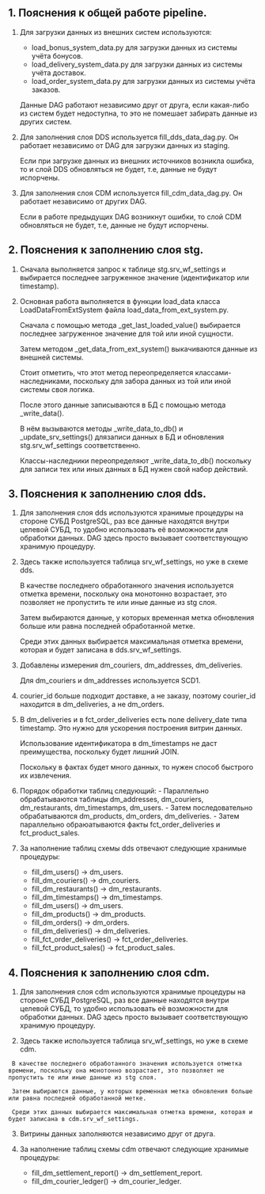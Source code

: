 ## 1. Пояснения к общей работе pipeline.

  1. Для загрузки данных из внешних систем используются:
       - load_bonus_system_data.py для загрузки данных из системы учёта бонусов.
       - load_delivery_system_data.py для загрузки данных из системы учёта доставок.
       - load_order_system_data.py для загрузки данных из системы учёта заказов.
       
     Данные DAG работают независимо друг от друга, если какая-либо из систем будет недоступна, то это не помешает забирать данные из других систем.

     
  2. Для заполнения слоя DDS используется fill_dds_data_dag.py. Он работает независимо от DAG для загрузки данных из staging.
  
     Если при загрузке данных из внешних источников возникла ошибка, то и слой DDS обновляться не будет, т.е, данные не будут испорчены.

  3. Для заполнения слоя CDM используется fill_cdm_data_dag.py. Он работает независимо от других DAG.
  
     Если в работе предыдущих DAG возникнут ошибки, то слой CDM обновляться не будет, т.е, данные не будут испорчены.

## 2. Пояснения к заполнению слоя stg.

  1. Сначала выполняется запрос к таблице stg.srv_wf_settings и выбирается последнее загруженное значение (идентификатор или timestamp).
  
  2. Основная работа выполняется в функции load_data класса LoadDataFromExtSystem файла load_data_from_ext_system.py.
  
     Сначала с помощью метода _get_last_loaded_value() выбирается последнее загруженное значение для той или иной сущности.
     
     Затем методом _get_data_from_ext_system() выкачиваются данные из внешней системы. 
     
     Стоит отметить, что этот метод переопределяется классами-наследниками, поскольку для забора данных из той или иной системы своя логика.
     
     После этого данные записываются в БД с помощью метода _write_data().

     В нём вызываются методы _write_data_to_db() и _update_srv_settings() длязаписи данных в БД и обновления stg.srv_wf_settings соответственно.
     
     Классы-наследники переопределяют _write_data_to_db() поскольку для записи тех или иных данных в БД нужен свой набор действий.
     
## 3. Пояснения к заполнению слоя dds.

  1. Для заполнения слоя dds используются хранимые процедуры на стороне СУБД PostgreSQL, раз все данные находятся внутри целевой СУБД, то удобно использовать её возможности для обработки данных. DAG здесь просто вызывает соответствующую хранимую процедуру.
  
  2. Здесь также используется таблица srv_wf_settings, но уже в схеме dds.
  
     В качестве последнего обработанного значения используется отметка времени, поскольку она монотонно возрастает, это позволяет не пропустить те или иные данные из stg слоя.
     
     Затем выбираются данные, у которых временная метка обновления больше или равна последней обработанной метке. 
     
     Среди этих данных выбирается максимальная отметка времени, которая и будет записана в dds.srv_wf_settings.

  3. Добавлены измерения dm_couriers, dm_addresses, dm_deliveries.

     Для dm_couriers и dm_addresses используется SCD1.

  4. courier_id больше подходит доставке, а не заказу, поэтому courier_id находится в dm_deliveries, а не dm_orders.

  5. В dm_deliveries и в fct_order_deliveries есть поле delivery_date типа timestamp. Это нужно для ускорения построения витрин данных.

     Использование идентификатора в dm_timestamps не даст преимущества, поскольку будет лишний JOIN.

     Поскольку в фактах будет много данных, то нужен способ быстрого их извлечения.

  6. Порядок обработки таблиц следующий:
  	- Параллельно обрабатываются таблицы dm_addresses, dm_couriers, dm_restaurants, dm_timestamps, dm_users.
  	- Затем последовательно обрабатываются dm_products, dm_orders, dm_deliveries.
  	- Затем параллельно обраюатываются факты fct_order_deliveries и fct_product_sales.
      
  7. За наполнение таблиц схемы dds отвечают следующие хранимые процедуры:
    
    	- fill_dm_users() -> dm_users.
    	- fill_dm_couriers() -> dm_couriers.
    	- fill_dm_restaurants() -> dm_restaurants.
    	- fill_dm_timestamps() -> dm_timestamps.
    	- fill_dm_users() -> dm_users.
    	- fill_dm_products() -> dm_products.
    	- fill_dm_orders() -> dm_orders.
    	- fill_dm_deliveries() -> dm_deliveries.
    	- fill_fct_order_deliveries() -> fct_order_deliveries.
    	- fill_fct_product_sales() -> fct_product_sales.

## 4. Пояснения к заполнению слоя cdm.

   1. Для заполнения слоя cdm используются хранимые процедуры на стороне СУБД PostgreSQL, раз все данные находятся внутри целевой СУБД, то удобно использовать её возможности для обработки данных. DAG здесь просто вызывает соответствующую хранимую процедуру.
   
   2. Здесь также используется таблица srv_wf_settings, но уже в схеме cdm.
  
     В качестве последнего обработанного значения используется отметка времени, поскольку она монотонно возрастает, это позволяет не пропустить те или иные данные из stg слоя.
     
     Затем выбираются данные, у которых временная метка обновления больше или равна последней обработанной метке. 
     
     Среди этих данных выбирается максимальная отметка времени, которая и будет записана в cdm.srv_wf_settings.
     
   3. Витрины данных заполняются независимо друг от друга.
   
   4. За наполнение таблиц схемы cdm отвечают следующие хранимые процедуры:
   
      	- fill_dm_settlement_report() -> dm_settlement_report.
      	- fill_dm_courier_ledger() -> dm_courier_ledger.
